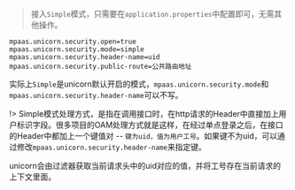 > 接入`Simple`模式，只需要在`application.properties`中配置即可，无需其他操作。

```properties
mpaas.unicorn.security.open=true
mpaas.unicorn.security.mode=simple
mpaas.unicorn.security.header-name=uid
mpaas.unicorn.security.public-route=公共路由地址
```

实际上`Simple`是unicorn默认开启的模式，`mpaas.unicorn.security.mode`和`mpaas.unicorn.security.header-name`可以不写。

!> Simple模式处理方式，是指在调用接口时，在http请求的Header中直接加上用户标识字段。很多项目的OAM处理方式就是这样，在经过单点登录之后，在接口的Header中都加上一个键值对 -- `键为uid，值为用户工号`。如果键不为uid，可以通过修改`mpaas.unicorn.security.header-name`来指定键。

unicorn会由过滤器获取当前请求头中的uid对应的值，并将工号存在当前请求的上下文里面。